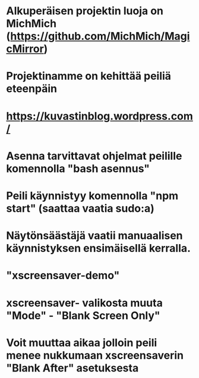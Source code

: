 # Alkuperäisen projektin luoja on MichMich (https://github.com/MichMich/MagicMirror)
# Projektinamme on kehittää peiliä eteenpäin
# https://kuvastinblog.wordpress.com/

# Asenna tarvittavat ohjelmat peilille komennolla "bash asennus"
# Peili käynnistyy komennolla "npm start" (saattaa vaatia sudo:a)

# Näytönsäästäjä vaatii manuaalisen käynnistyksen ensimäisellä kerralla.
# "xscreensaver-demo"
# xscreensaver- valikosta muuta "Mode" - "Blank Screen Only"
# Voit muuttaa aikaa jolloin peili menee nukkumaan xscreensaverin "Blank After" asetuksesta 
